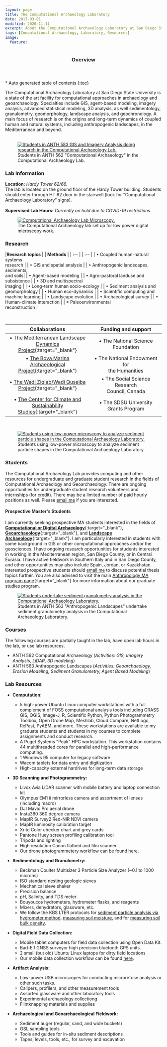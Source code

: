 ```yaml
---
layout: page
title: The Computational Archaeology Laboratory
date: 2017-03-01
modified: 2020-11-11
excerpt: About the Computational Archaeology Laboratory at San Diego State University.
tags: [Computational Archaeology, Laboratory, Resources]
image:
  feature:
---
```


<section id="table-of-contents" class="toc">
  <header>
    <h3>Overview</h3>
  </header>
<div id="drawer" markdown="1">
*  Auto generated table of contents
{:toc}
</div>
</section><!-- /#table-of-contents -->

The Computational Archaeology Laboratory at San Diego State University is a state of the art facility for computational approaches in archaeology and geoarchaeology. Specialties include GIS, agent-based modeling, imagery analysis, advanced statistical modeling, 3D analysis, as well sedimentology, granulometry, geomorphology, landscape analysis, and geochronology. A main focus of research is on the origins and long-term dynamics of coupled human and natural systems, including anthropogenic landscapes, in the Mediterranean and beyond.
<br><br>

<figure>
	<a href="/images/CompArch_Students.jpg"><img src="/images/CompArch_Students.jpg" alt="Students in ANTH 583 GIS and Imagery Analysis doing research in the Computational Archaeology Lab."></a>
	<figcaption>Students in ANTH 562 "Computational Archaeology" in the Computational Archaeology Lab.</figcaption>
</figure>


### Lab Information

**Location:** *Hardy Tower 62/66.* 
<br>
The lab is located on the ground floor of the Hardy Tower building. Students should enter through HT 62 door in the stairwell (look for "Computational Archaeology Laboratory" signs).
<br>
<br>
**Supervised Lab Hours:** *Currently on hold due to COVID-19 restrictions.* 
<br>

<figure>
	<a href="/images/CompArch_equipment.jpg"><img src="/images/CompArch_equipment.jpg" alt="Computational Archaeology Lab Microscopy."></a>
	<figcaption>The Computational Archaeology lab set up for low power digital microscopy work.</figcaption>
</figure>

### Research

|**Research topics**                            | | **Methods**                               |
| :--                                           | | :--                                       |
| &bull; Coupled human-natural systems<br>research        | | &bull; GIS and spatial analysis                  |
| &bull; Anthropogenic landscapes, sediments,<br>and soils| | &bull; Agent-based modeling                      |
| &bull; Agro-pastoral landuse and subsistence         | | &bull; 3D and multispectral<br>imaging              |
| &bull; Long-term human socio-ecology                 | | &bull; Sediment analysis and<br>geomorphology       |
| &bull; Human eco-dynamics                            | | &bull; Scientific computing and<br>machine learning | 
| &bull; Landscape evolution                           | | &bull; Archaeological survey                     | 
| &bull; Human-climate interaction                     | | * Paleoenvironmental<br>reconstruction         |

<br>

| **Collaborations**                                                                                                     | **Funding and support**                   |
| :--:                                                                                                                   | :--:                                      |
| &bull; [The Mediterranean Landscape<br>Dynamics Project](https://repository.asu.edu/collections/5){:target="_blank"}             | &bull; The National Science Foundation           |
| &bull; [The Bova Marina Archaeological<br>Project](http://www.arch.cam.ac.uk/research/projects/bova-marina/){:target="_blank"}   | &bull; The National Endowment for<br>the Humanities |
| &bull; [The Wadi Ziqlab/Wadi Quseiba<br>Project](http://homes.chass.utoronto.ca/%7Ebanning/Ziqlab/){:target="_blank"}            | &bull; The Social Science Research<br>Council, Canada |
| &bull; [The Center for Climate and<br>Sustainability Studies](http://c2s2.sdsu.edu/){:target="_blank"}                           | &bull; The SDSU University Grants Program        |

<br>

<figure>
	<a href="/images/SDSU_COMPARCH_Low_Power_Microscopy.jpg"><img src="/images/SDSU_COMPARCH_Low_Power_Microscopy.jpg" alt="Students using low-power microscopy to analyze sediment particle shapes in the Computational Archaeology Laboratory."></a>
	<figcaption>Students using low-power microscopy to analyze sediment particle shapes in the Computational Archaeology Laboratory.</figcaption>
</figure>

### Students

The Computational Archaeology Lab provides computing and other resources for undergraduate and graduate student research in the fields of Computational Archaeology and Geoarchaeology. There are ongoing opportunities for undergraduate student research volunteers and internships (for credit). There may be a limited number of paid hourly positions as well. Please [email me](iullah@sdsu.edu) if you are interested.

#### Prospective Master's Students

I am currently seeking prospective MA students interested in the fields of [**Computational or Digital Archaeology**](http://isaacullah.github.io/What-is-Computational-Archaeology/){:target="_blank"}, [**Geoarchaeology**](https://en.wikipedia.org/wiki/Geoarchaeology){:target="_blank"}, and [**Landscape Archaeology**](https://en.wikipedia.org/wiki/Landscape_archaeology){:target="_blank"}. I am particularly interested in students with some background in GIS or other computational approaches and/or the geosciences. I have ongoing research opportunities for students interested in working in the Mediterranean region, San Diego County, or in Central Eurasia. I have active fieldwork in Southern Italy and in San Diego County, and other opportunities may also include Spain, Jordan, or Kazakhstan. Interested prospective students should [email me](iullah@sdsu.edu) to discuss potential thesis topics further. You are also advised to visit the main [Anthropology MA program page](http://anthropology.sdsu.edu/graduate/index.html){:target="_blank"} for more information about our graduate studies program.

<figure>
	<a href="/images/Granulomtery.jpg"><img src="/images/Granulometry.jpg" alt="Students undertake sediment granulometry analysis in the Computational Archaeology Laboratory."></a>
	<figcaption>Students in ANTH 563 "Anthropogenic Landscapes" undertake sediment granulometry analysis in the Computational Archaeology Laboratory.</figcaption>
</figure>

### Courses

The following courses are partially taught in the lab, have open lab hours in the lab, or use lab resources.

* ANTH 562 Computational Archaeology (_Activities: GIS, Imagery Analysis, LiDAR, 3D modeling_)
* ANTH 563 Anthropogenic Landscapes (_Activities: Geoarchaeology, Erosion Modeling, Sediment Granulometry, Agent Based Modeling_)

### Lab Resources

* __Computation:__
	* 5 high-power Ubuntu Linux computer workstations with a full complement of FOSS computational analysis tools including GRASS GIS, QGIS, Image-J, R, Scientific Python, Python Photogrammetry Toolbox, Open Drone Map, Meshlab, Cloud Compare, NetLogo, RePast, PyABM, and more. These workstations are available to my graduate students and students in my courses to complete assignments and conduct research.
	* A Puget Systems "Peak" HPC workstation. This workstation contains 44 multithreaded cores for parallel and high-performance computing.
	* 1 Windows 95 computer for legacy software
	* Wacom tablets for data entry and digitization
	* High-capacity external hardrives for long-term data storage

* __3D Scanning and Photogrammetry:__
	* Livox Avia LiDAR scanner with mobile battery and laptop connection kit
	* Olympus EM1 ii mirrorless camera and assortment of lenses (including macro)
	* DJI Mavic Pro aerial drone
	* Insta360 360 degree camera
	* MapIR Survey2 Red-NIR NDVI camera
	* MapIR luminosity calibration target
	* Xrite Color checker chart and grey cards
	* Pantone Huey screen profiling calibration tool
	* Tripods and lighting
	* High resolution Canon flatbed and film scanner
	* Our drone photogrammetery workflow can be found [here](http://isaacullah.github.io/Digital-Data-Collection-for-Field-Sciences/).
	
* __Sedimentology and Granulometry:__
	* Beckman Coulter Multisizer 3 Particle Size Analyzer (~0.1 to 1000 microns)
	* ISO standard nesting geologic sieves
	* Mechanical sieve shaker
	* Precision balance
	* pH, Salinity, and TDS meter
	* Bouyoucos hydrometers, hydrometer flasks, and reagents
	* Mixers, dehydrators, glassware, etc.
	* We follow the KBS LTER protocols for [sediment particle analysis via hydrometer method](https://lter.kbs.msu.edu/protocols/108), [measuring soil moisture](https://lter.kbs.msu.edu/protocols/24), and for [measuring soil bulk density](https://lter.kbs.msu.edu/protocols/110). 

* __Digital Field Data Collection:__
	* Mobile tablet computers for field data collection using Open Data Kit.
	* Bad-Elf GNSS surveyor high precision bluetooth GPS units.
	* 2 small (but old) Ubuntu Linux laptops for dirty field locations
	* Our mobile data collection workflow can be found [here](http://isaacullah.github.io/Digital-Data-Collection-for-Field-Sciences/).
	
* __Artifact Analysis:__
	* Low-power USB microscopes for conducting microrefuse analysis or other such tasks.
	* Calipers, profilers, and other measurement tools
	* Assorted glassware and other laboratory tools
	* Experimental archaeology collectiong
	* Flintknapping materials and supplies

* __Archaeological and Geoarchaeological Fieldwork:__
	* Sediment auger (regular, sand, and wide buckets)
	* OSL sampling tools
	* Tools and guides for in-situ sediment descriptions
	* Tapes, levels, tools, etc., for survey and excavation



